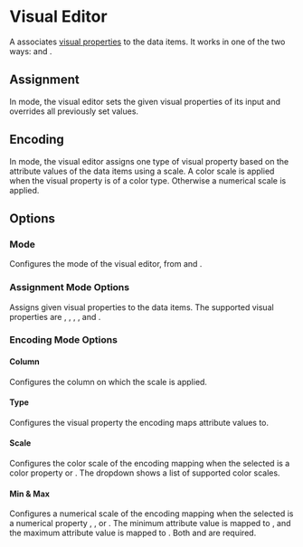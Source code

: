 # Visual Editor

A <node-type type="visual-editor"/> associates [visual properties](/dataflow/diagram.html#visual-property) to the data items.
It works in one of the two ways: <ui-value text="Assignment"/> and <ui-value text="Encoding"/>.

## Assignment
In <ui-value text="Assignment"/> mode, the visual editor sets the given visual properties of its input and overrides all previously set values.

## Encoding
In <ui-value text="Encoding"/> mode, the visual editor assigns one type of visual property based on the attribute values of the data items using a scale.
A color scale is applied when the visual property is of a color type.
Otherwise a numerical scale is applied.

## Options
### Mode
Configures the mode of the visual editor, from <ui-value text="Assignment"/> and <ui-value text="Encoding"/>.

### Assignment Mode Options
Assigns given visual properties to the data items.
The supported visual properties are <ui-value text="color"/>, <ui-value text="border"/>, <ui-value text="size"/>, <ui-value text="width"/>, and <ui-value text="opacity"/>.

### Encoding Mode Options
#### Column
Configures the column on which the scale is applied.

#### Type
Configures the visual property the encoding maps attribute values to.

#### Scale
Configures the color scale of the encoding mapping when the selected <ui-prop prop="type"/> is a color property <ui-value text="color"/> or <ui-value text="border"/>.
The dropdown shows a list of supported color scales.

#### Min & Max
Configures a numerical scale of the encoding mapping when the selected <ui-prop prop="type"/> is a numerical property <ui-value text="size"/>, <ui-value text="width"/>, or <ui-value text="opacity"/>.
The minimum attribute value is mapped to <ui-prop prop="min-max" text="Min"/>, and the maximum attribute value is mapped to <ui-prop prop="min-max" text="Max"/>.
Both <ui-prop prop="min-max" text="Min"/> and <ui-prop prop="min-max" text="Max"/> are required.

